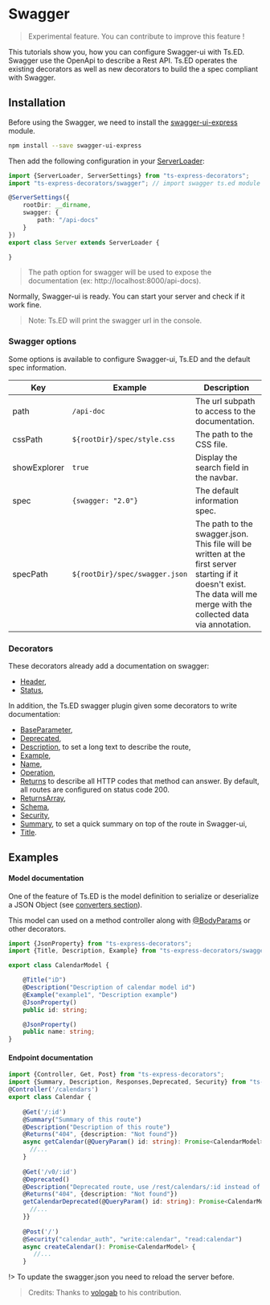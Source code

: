 # Swagger
> Experimental feature. You can contribute to improve this feature !

This tutorials show you, how you can configure Swagger-ui with Ts.ED. Swagger use the OpenApi
to describe a Rest API. Ts.ED operates the existing decorators as well as new decorators to build the
a spec compliant with Swagger.

## Installation

Before using the Swagger, we need to install the [swagger-ui-express](https://www.npmjs.com/package/swagger-ui-express) module.

```bash
npm install --save swagger-ui-express
```

Then add the following configuration in your [ServerLoader](api/common/server/serverloader.md):

```typescript
import {ServerLoader, ServerSettings} from "ts-express-decorators";
import "ts-express-decorators/swagger"; // import swagger ts.ed module

@ServerSettings({
    rootDir: __dirname,
    swagger: {
        path: "/api-docs"
    }
})
export class Server extends ServerLoader {

}
```
> The path option for swagger will be used to expose the documentation (ex: http://localhost:8000/api-docs).

Normally, Swagger-ui is ready. You can start your server and check if it work fine.

> Note: Ts.ED will print the swagger url in the console.

### Swagger options

Some options is available to configure Swagger-ui, Ts.ED and the default spec information.

Key | Example | Description
---|---|---
path | `/api-doc` |  The url subpath to access to the documentation. 
cssPath | `${rootDir}/spec/style.css` | The path to the CSS file.
showExplorer | `true` | Display the search field in the navbar. 
spec |  `{swagger: "2.0"}` | The default information spec. 
specPath | `${rootDir}/spec/swagger.json` | The path to the swagger.json. This file will be written at the first server starting if it doesn't exist. The data will me merge with the collected data via annotation. 

### Decorators

These decorators already add a documentation on swagger:

- [Header](api/common/mvc/header.md),
- [Status](api/common/mvc/status.md),

In addition, the Ts.ED swagger plugin given some decorators to write documentation:

- [BaseParameter](api/swagger/baseparameter.md),
- [Deprecated](api/swagger/deprecated.md),
- [Description](api/swagger/description.md), to set a long text to describe the route,
- [Example](api/swagger/example.md),
- [Name](api/swagger/name.md),
- [Operation](api/swagger/operation.md),
- [Returns](api/swagger/returns.md) to describe all HTTP codes that method can answer. By default, all routes are configured on status code 200.
- [ReturnsArray](api/swagger/returnsarray.md),
- [Schema](api/swagger/schema.md),
- [Security](api/swagger/security.md),
- [Summary](api/swagger/summary.md), to set a quick summary on top of the route in Swagger-ui,
- [Title](api/swagger/title.md).

 
## Examples

#### Model documentation

One of the feature of Ts.ED is the model definition to serialize or deserialize a 
JSON Object (see [converters section](docs/converters.md)).

This model can used on a method controller along with [@BodyParams](api/common/filters/bodyparams.md) or other decorators.

```typescript
import {JsonProperty} from "ts-express-decorators";
import {Title, Description, Example} from "ts-express-decorators/swagger";

export class CalendarModel {

    @Title("iD")
    @Description("Description of calendar model id")
    @Example("example1", "Description example")
    @JsonProperty()
    public id: string;

    @JsonProperty()
    public name: string;
}
```

#### Endpoint documentation

```typescript
import {Controller, Get, Post} from "ts-express-decorators";
import {Summary, Description, Responses,Deprecated, Security} from "ts-express-decorators/swagger";
@Controller('/calendars')
export class Calendar {
    
    @Get('/:id')
    @Summary("Summary of this route")
    @Description("Description of this route")
    @Returns("404", {description: "Not found"})
    async getCalendar(@QueryParam() id: string): Promise<CalendarModel> {
      //...
    }
    
    @Get('/v0/:id')
    @Deprecated()
    @Description("Deprecated route, use /rest/calendars/:id instead of.")
    @Returns("404", {description: "Not found"})
    getCalendarDeprecated(@QueryParam() id: string): Promise<CalendarModel> {
      //...
    }}
    
    @Post('/')
    @Security("calendar_auth", "write:calendar", "read:calendar")
    async createCalendar(): Promise<CalendarModel> {
       //...
    }
```
!> To update the swagger.json you need to reload the server before.

> Credits: Thanks to [vologab](https://github.com/vologab) to his contribution.

